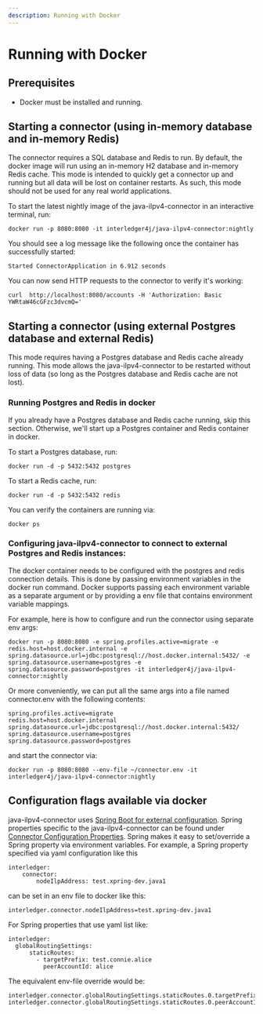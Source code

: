 ```yaml
---
description: Running with Docker
---
```


# Running with Docker

## Prerequisites

* Docker must be installed and running.

## Starting a connector \(using in-memory database and in-memory Redis\)

The connector requires a SQL database and Redis to run. By default, the docker image will run using an in-memory H2 database and in-memory Redis cache. This mode is intended to quickly get a connector up and running but all data will be lost on container restarts. As such, this mode should not be used for any real world applications.

To start the latest nightly image of the java-ilpv4-connector in an interactive terminal, run:

```text
docker run -p 8080:8080 -it interledger4j/java-ilpv4-connector:nightly
```

You should see a log message like the following once the container has successfully started:

```text
Started ConnectorApplication in 6.912 seconds
```

You can now send HTTP requests to the connector to verify it's working:

```text
curl  http://localhost:8080/accounts -H 'Authorization: Basic YWRtaW46cGFzc3dvcmQ='
```

## Starting a connector \(using external Postgres database and external Redis\)

This mode requires having a Postgres database and Redis cache already running. This mode allows the java-ilpv4-connector to be restarted without loss of data \(so long as the Postgres database and Redis cache are not lost\).

### Running Postgres and Redis in docker

If you already have a Postgres database and Redis cache running, skip this section. Otherwise, we'll start up a Postgres container and Redis container in docker.

To start a Postgres database, run:

```text
docker run -d -p 5432:5432 postgres
```

To start a Redis cache, run:

```text
docker run -d -p 5432:5432 redis
```

You can verify the containers are running via:

```text
docker ps
```

### Configuring java-ilpv4-connector to connect to external Postgres and Redis instances:

The docker container needs to be configured with the postgres and redis connection details. This is done by passing environment variables in the docker run command. Docker supports passing each environment variable as a separate argument or by providing a env file that contains environment variable mappings.

For example, here is how to configure and run the connector using separate env args:

```text
docker run -p 8080:8080 -e spring.profiles.active=migrate -e redis.host=host.docker.internal -e spring.datasource.url=jdbc:postgresql://host.docker.internal:5432/ -e spring.datasource.username=postgres -e spring.datasource.password=postgres -it interledger4j/java-ilpv4-connector:nightly
```

Or more conveniently, we can put all the same args into a file named connector.env with the following contents:

```text
spring.profiles.active=migrate
redis.host=host.docker.internal
spring.datasource.url=jdbc:postgresql://host.docker.internal:5432/
spring.datasource.username=postgres
spring.datasource.password=postgres
```

and start the connector via:

```text
docker run -p 8080:8080 --env-file ~/connector.env -it interledger4j/java-ilpv4-connector:nightly
```

## Configuration flags available via docker

java-ilpv4-connector uses [Spring Boot for external configuration](https://docs.spring.io/spring-boot/docs/current/reference/html/spring-boot-features.html#boot-features-external-config). Spring properties specific to the java-ilpv4-connector can be found under [Connector Configuration Properties](../operating-a-connector/configuration.md). Spring makes it easy to set/override a Spring property via environment variables. For example, a Spring property specified via yaml configuration like this

```text
interledger:
    connector:
        nodeIlpAddress: test.xpring-dev.java1
```

can be set in an env file to docker like this:

```text
interledger.connector.nodeIlpAddress=test.xpring-dev.java1
```

For Spring properties that use yaml list like:

```text
interledger:
  globalRoutingSettings:
      staticRoutes:
        - targetPrefix: test.connie.alice
          peerAccountId: alice
```

The equivalent env-file override would be:

```text
interledger.connector.globalRoutingSettings.staticRoutes.0.targetPrefix=test.connie.alice
interledger.connector.globalRoutingSettings.staticRoutes.0.peerAccountId=alice
```

